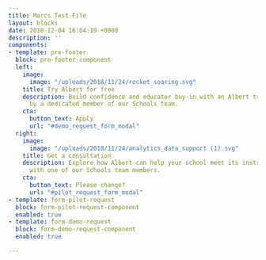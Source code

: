 ```yaml
---
title: Marcs Test File
layout: blocks
date: 2018-12-04 16:04:19 +0000
description: ''
components:
- template: pre-footer
  block: pre-footer-component
  left:
    image:
      image: "/uploads/2018/11/24/rocket_soaring.svg"
    title: Try Albert for free
    description: Build confidence and educator buy-in with an Albert trial supported
      by a dedicated member of our Schools team.
    cta:
      button_text: Apply
      url: "#demo_request_form_modal"
  right:
    image:
      image: "/uploads/2018/11/24/analytics_data_support (1).svg"
    title: Get a consultation
    description: Explore how Albert can help your school meet its instructional goals
      with one of our Schools team members.
    cta:
      button_text: Please change?
      url: "#pilot_request_form_modal"
- template: form-pilot-request
  block: form-pilot-request-component
  enabled: true
- template: form-demo-request
  block: form-demo-request-component
  enabled: true

---
```

